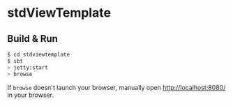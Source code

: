 # stdViewTemplate #

## Build & Run ##

```sh
$ cd stdviewtemplate
$ sbt
> jetty:start
> browse
```

If `browse` doesn't launch your browser, manually open [http://localhost:8080/](http://localhost:8080/) in your browser.
